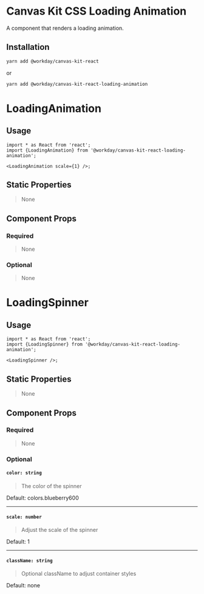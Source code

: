 # Canvas Kit CSS Loading Animation

A component that renders a loading animation.

## Installation

```sh
yarn add @workday/canvas-kit-react
```

or

```sh
yarn add @workday/canvas-kit-react-loading-animation
```

# LoadingAnimation

## Usage

```tsx
import * as React from 'react';
import {LoadingAnimation} from '@workday/canvas-kit-react-loading-animation';

<LoadingAnimation scale={1} />;
```

## Static Properties

> None

## Component Props

### Required

> None

### Optional

> None

# LoadingSpinner

## Usage

```tsx
import * as React from 'react';
import {LoadingSpinner} from '@workday/canvas-kit-react-loading-animation';

<LoadingSpinner />;
```

## Static Properties

> None

## Component Props

### Required

> None

### Optional

#### `color: string`

> The color of the spinner

Default: colors.blueberry600

---

#### `scale: number`

> Adjust the scale of the spinner

Default: 1

---

#### `className: string`

> Optional className to adjust container styles

Default: none
